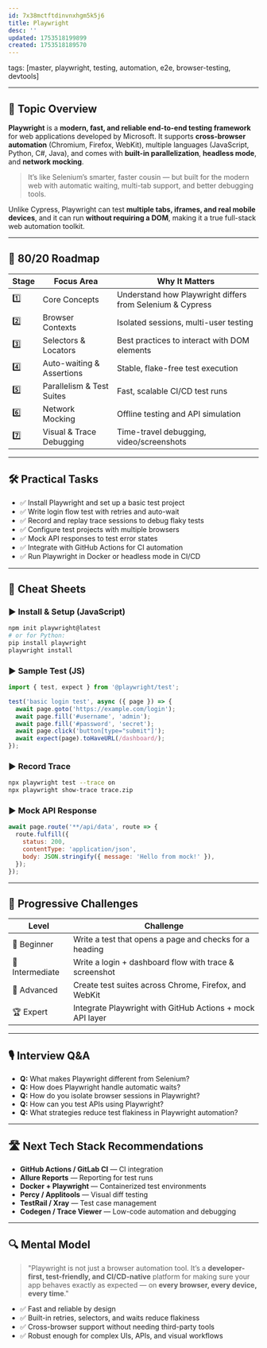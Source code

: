 ```yaml
---
id: 7x38mctftdinvnxhgm5k5j6
title: Playwright
desc: ''
updated: 1753518199899
created: 1753518189570
---
```

tags: [master, playwright, testing, automation, e2e, browser-testing, devtools]

---

## 📌 Topic Overview

**Playwright** is a **modern, fast, and reliable end-to-end testing framework** for web applications developed by Microsoft. It supports **cross-browser automation** (Chromium, Firefox, WebKit), multiple languages (JavaScript, Python, C#, Java), and comes with **built-in parallelization**, **headless mode**, and **network mocking**.

> It’s like Selenium’s smarter, faster cousin — but built for the modern web with automatic waiting, multi-tab support, and better debugging tools.

Unlike Cypress, Playwright can test **multiple tabs, iframes, and real mobile devices**, and it can run **without requiring a DOM**, making it a true full-stack web automation toolkit.

---

## 🚀 80/20 Roadmap

| Stage | Focus Area                  | Why It Matters                                                  |
|-------|-----------------------------|-----------------------------------------------------------------|
| 1️⃣    | Core Concepts               | Understand how Playwright differs from Selenium & Cypress       |
| 2️⃣    | Browser Contexts            | Isolated sessions, multi-user testing                           |
| 3️⃣    | Selectors & Locators        | Best practices to interact with DOM elements                    |
| 4️⃣    | Auto-waiting & Assertions   | Stable, flake-free test execution                               |
| 5️⃣    | Parallelism & Test Suites   | Fast, scalable CI/CD test runs                                  |
| 6️⃣    | Network Mocking             | Offline testing and API simulation                              |
| 7️⃣    | Visual & Trace Debugging    | Time-travel debugging, video/screenshots                        |

---

## 🛠️ Practical Tasks

- ✅ Install Playwright and set up a basic test project  
- ✅ Write login flow test with retries and auto-wait  
- ✅ Record and replay trace sessions to debug flaky tests  
- ✅ Configure test projects with multiple browsers  
- ✅ Mock API responses to test error states  
- ✅ Integrate with GitHub Actions for CI automation  
- ✅ Run Playwright in Docker or headless mode in CI/CD  

---

## 🧾 Cheat Sheets

### ▶️ Install & Setup (JavaScript)

```bash
npm init playwright@latest
# or for Python:
pip install playwright
playwright install
````

### ▶️ Sample Test (JS)

```javascript
import { test, expect } from '@playwright/test';

test('basic login test', async ({ page }) => {
  await page.goto('https://example.com/login');
  await page.fill('#username', 'admin');
  await page.fill('#password', 'secret');
  await page.click('button[type="submit"]');
  await expect(page).toHaveURL(/dashboard/);
});
```

### ▶️ Record Trace

```bash
npx playwright test --trace on
npx playwright show-trace trace.zip
```

### ▶️ Mock API Response

```javascript
await page.route('**/api/data', route => {
  route.fulfill({
    status: 200,
    contentType: 'application/json',
    body: JSON.stringify({ message: 'Hello from mock!' }),
  });
});
```

---

## 🎯 Progressive Challenges

| Level           | Challenge                                                 |
| --------------- | --------------------------------------------------------- |
| 🥉 Beginner     | Write a test that opens a page and checks for a heading   |
| 🥈 Intermediate | Write a login + dashboard flow with trace & screenshot    |
| 🥇 Advanced     | Create test suites across Chrome, Firefox, and WebKit     |
| 🏆 Expert       | Integrate Playwright with GitHub Actions + mock API layer |

---

## 🎙️ Interview Q\&A

* **Q:** What makes Playwright different from Selenium?
* **Q:** How does Playwright handle automatic waits?
* **Q:** How do you isolate browser sessions in Playwright?
* **Q:** How can you test APIs using Playwright?
* **Q:** What strategies reduce test flakiness in Playwright automation?

---

## 🛣️ Next Tech Stack Recommendations

* **GitHub Actions / GitLab CI** — CI integration
* **Allure Reports** — Reporting for test runs
* **Docker + Playwright** — Containerized test environments
* **Percy / Applitools** — Visual diff testing
* **TestRail / Xray** — Test case management
* **Codegen / Trace Viewer** — Low-code automation and debugging

---

## 🔍 Mental Model

> "Playwright is not just a browser automation tool. It’s a **developer-first, test-friendly, and CI/CD-native** platform for making sure your app behaves exactly as expected — on **every browser, every device, every time**."

* ✅ Fast and reliable by design
* ✅ Built-in retries, selectors, and waits reduce flakiness
* ✅ Cross-browser support without needing third-party tools
* ✅ Robust enough for complex UIs, APIs, and visual workflows
